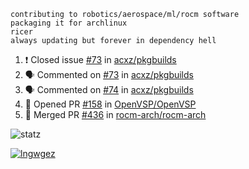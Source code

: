 ```
contributing to robotics/aerospace/ml/rocm software
packaging it for archlinux
ricer
always updating but forever in dependency hell
```

<!--START_SECTION:activity-->
1. ❗️ Closed issue [#73](https://github.com//acxz/pkgbuilds/issues/73) in [acxz/pkgbuilds](https://github.com//acxz/pkgbuilds)
2. 🗣 Commented on [#73](https://github.com//acxz/pkgbuilds/issues/73) in [acxz/pkgbuilds](https://github.com//acxz/pkgbuilds)
3. 🗣 Commented on [#74](https://github.com//acxz/pkgbuilds/issues/74) in [acxz/pkgbuilds](https://github.com//acxz/pkgbuilds)
4. 💪 Opened PR [#158](https://github.com//OpenVSP/OpenVSP/pull/158) in [OpenVSP/OpenVSP](https://github.com//OpenVSP/OpenVSP)
5. 🎉 Merged PR [#436](https://github.com//rocm-arch/rocm-arch/pull/436) in [rocm-arch/rocm-arch](https://github.com//rocm-arch/rocm-arch)
<!--END_SECTION:activity-->


![statz](https://github-readme-stats.vercel.app/api?username=acxz&include_all_commits=true&show_icons=true)

[![lngwgez](https://github-readme-stats.vercel.app/api/top-langs/?username=acxz&layout=compact)](https://github.com/acxz/github-readme-stats)


<!--
**acxz/acxz** is a ✨ _special_ ✨ repository because its `README.md` (this file) appears on your GitHub profile.

Here are some ideas to get you started:

- 🔭 I’m currently working on ...
- 🌱 I’m currently learning ...
- 👯 I’m looking to collaborate on ...
- 🤔 I’m looking for help with ...
- 💬 Ask me about ...
- 📫 How to reach me: ...
- 😄 Pronouns: ...
- ⚡ Fun fact: ...
-->
